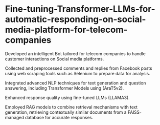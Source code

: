 # Fine-tuning-Transformer-LLMs-for-automatic-responding-on-social-media-platform-for-telecom-companies

Developed an intelligent Bot tailored for telecom companies to handle customer interactions on Social media platforms.

Collected and preprocessed comments and replies from Facebook posts using web scraping tools such as Selenium to prepare data for analysis.

Integrated advanced NLP techniques for text generation and question answering, including Transformer Models using (AraT5v2).

Enhanced response quality using fine-tuned LLMs (LLAMA3).

Employed RAG models to combine retrieval mechanisms with text generation, retrieving contextually similar documents from a FAISS-managed database for accurate responses.


